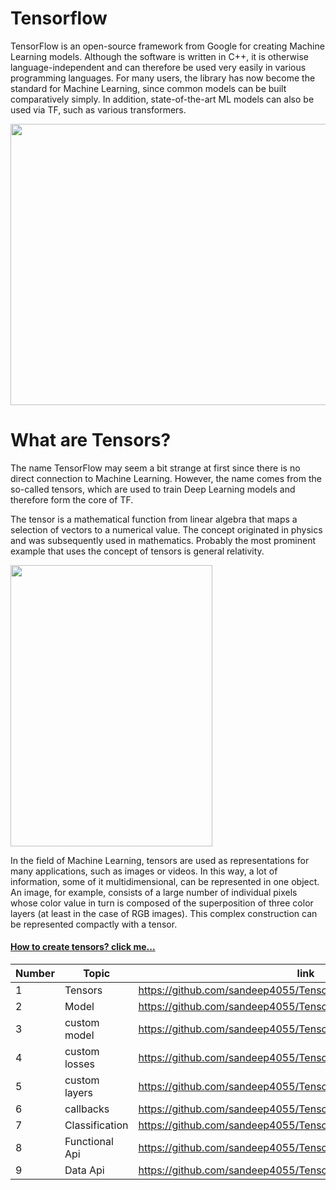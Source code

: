 # Tensorflow
<p>TensorFlow is an open-source framework from Google for creating Machine Learning models. Although the software is written in C++, it is otherwise language-independent and can therefore be used very easily in various programming languages. For many users, the library has now become the standard for Machine Learning, since common models can be built comparatively simply. In addition, state-of-the-art ML models can also be used via TF, such as various transformers.</p>

<img src="https://user-images.githubusercontent.com/70133134/233819149-5246e572-7792-4be5-846b-de4ed8854868.gif" height="450" width="800%">

# What are Tensors?
<p>The name TensorFlow may seem a bit strange at first since there is no direct connection to Machine Learning. However, the name comes from the so-called tensors, which are used to train Deep Learning models and therefore form the core of TF.</p>

<p>The tensor is a mathematical function from linear algebra that maps a selection of vectors to a numerical value. The concept originated in physics and was subsequently used in mathematics. Probably the most prominent example that uses the concept of tensors is general relativity.</p>

<img src="https://user-images.githubusercontent.com/70133134/233819282-d6dec057-7260-4867-95a0-1c0047351070.png" height="450" width="80%">

<p>In the field of Machine Learning, tensors are used as representations for many applications, such as images or videos. In this way, a lot of information, some of it multidimensional, can be represented in one object. An image, for example, consists of a large number of individual pixels whose color value in turn is composed of the superposition of three color layers (at least in the case of RGB images). This complex construction can be represented compactly with a tensor.</p>

#### [How to create tensors? click me...](https://github.com/sandeep4055/Tensorflow/tree/main/basics#readme)

| Number | Topic | link | 
| ----- |  ----- |  ----- |
| 1 |  Tensors |  https://github.com/sandeep4055/Tensorflow/tree/main/basics |
| 2 |  Model |  https://github.com/sandeep4055/Tensorflow/tree/main/model |
| 3 |  custom model |  https://github.com/sandeep4055/Tensorflow/tree/main/custom_model |
| 4 |  custom losses |  https://github.com/sandeep4055/Tensorflow/tree/main/custom_losses |
| 5 |  custom layers |  https://github.com/sandeep4055/Tensorflow/tree/main/custom_layer |
| 6 |  callbacks |  https://github.com/sandeep4055/Tensorflow/tree/main/callbacks |
| 7 |  Classification |  https://github.com/sandeep4055/Tensorflow/tree/main/classification |
| 8 |  Functional Api |  https://github.com/sandeep4055/Tensorflow/tree/main/functional_api |
| 9 |  Data Api  |  https://github.com/sandeep4055/Tensorflow/tree/main/data_api |
